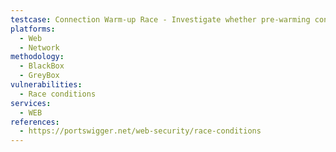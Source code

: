 ```yaml
---
testcase: Connection Warm-up Race - Investigate whether pre-warming connections (e.g., via dummy requests or pre-flight checks) alters how requests are prioritized or executed by the Web (HTTP/HTTPS) service, possibly leading to race vulnerabilities
platforms: 
  - Web
  - Network
methodology: 
  - BlackBox
  - GreyBox
vulnerabilities:
  - Race conditions
services:
  - WEB
references:
  - https://portswigger.net/web-security/race-conditions
---
```

